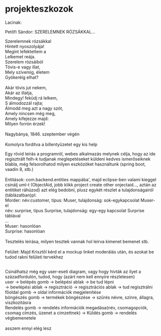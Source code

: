 # projekteszkozok

Lacinak:

Petőfi Sándor: SZERELEMNEK RÓZSÁKKAL...<br />

	 	
Szerelemnek rózsákkal<br />
Hintett nyoszolyája!<br />
Megint lefektettem a<br />
Lelkemet reája.<br />
Szerelem rózsáiból<br />
Tövis-e vagy illat,<br />
Mely szívemig, életem<br />
Gyökeréig elhat?<br />
<br />
Akár tövis jut nekem,<br />
Akár az illatja,<br />
Mindegy! feküdj rá lelkem,<br />
S álmodozzál rajta;<br />
Álmodd meg azt a nagy szót,<br />
Amely nincsen még meg,<br />
Amely kifejezze majd:<br />
Milyen forrón érzek!<br />
<br />
Nagybánya, 1846. szeptember végén<br />
<br />
Komolyra fordítva a billentyűzetet egy kis help<br />

Egy rövid leírás a programról, webes alkalmazás melynek célja, hogy az ide regisztrált felh-k tudjanak meglepetéseket küldeni kedves ismerőseiknek blabla, még felsorolhatod milyen eszközöket használtunk (spring boot, vaadin 8, stb.)<br />
<br />
Entitások: com.backend.entities mappába', majd eclipse-ben valami kieggel csinálj uml-t (ObjectAid, jobb klikk project create other onjectaid..., aztán az entitiket ráhúzod) azt elég bedobni, plusz egykét részlet a tulajdonságairól (táblázatban)pl:<br />
            Morder:  név:customer, típus: Muser, tulajdonság: sok-egykapcsolat Muser-el<br />
                      név: surprise, típus Surprise, tulajdonság: egy-egy kapcsolat Surprise táblával<br />
                      ...<br />
            Muser: hasonlóan<br />
            Surprise: hasonlóan<br />
            <br />
 Tesztelés leírása, milyen tesztek vannak hol leírva kimenet bemenet stb.<br />
<br />
Felület: Majd Krisztől kérd el a mockup linket moderálás után, és azokat be tudod rakni felületi tervekhez<br />

<br />
Csinálhatsz még egy user-eseti diagram, vagy hogy hívták az ilyet a századfordulón, tudod, hogy (azárt nem kell ennyire részletesen)<br />
user -> belépés gomb -> belépési ablak -> be tud lépni<br />
      -> bewlépési ablak -> regisztráció -> regisztrációs ablak -> tud regisztrálni<br />
      főoldal gomb -> oldal információk megjelenítése<br />
      böngészés gomb -> termékek böngészése -> szűrés névre, színre, állagra, viszkozitásra<br />
      Rendelés gomb -> rendelés információk megadása(név, csomagopciók, csomag címzés, üzenet a címzettnek) -> Küldés gomb -> rendelés          végbemenetele<br />
      <br />
 asszem ennyi elég lesz     
